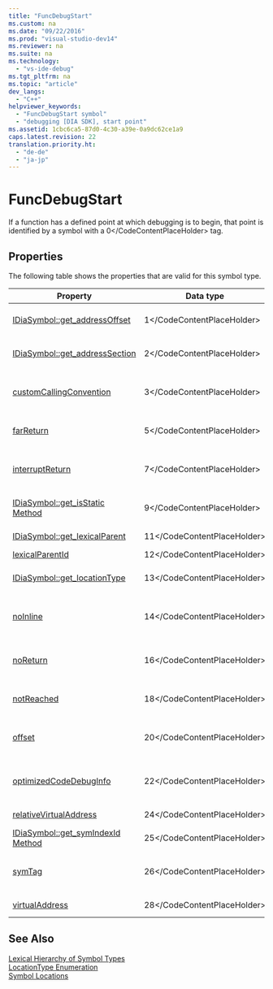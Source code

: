 ```yaml
---
title: "FuncDebugStart"
ms.custom: na
ms.date: "09/22/2016"
ms.prod: "visual-studio-dev14"
ms.reviewer: na
ms.suite: na
ms.technology: 
  - "vs-ide-debug"
ms.tgt_pltfrm: na
ms.topic: "article"
dev_langs: 
  - "C++"
helpviewer_keywords: 
  - "FuncDebugStart symbol"
  - "debugging [DIA SDK], start point"
ms.assetid: 1cbc6ca5-87d0-4c30-a39e-0a9dc62ce1a9
caps.latest.revision: 22
translation.priority.ht: 
  - "de-de"
  - "ja-jp"
---
```

# FuncDebugStart
If a function has a defined point at which debugging is to begin, that point is identified by a symbol with a <CodeContentPlaceHolder>0\</CodeContentPlaceHolder> tag.  
  
## Properties  
 The following table shows the properties that are valid for this symbol type.  
  
|Property|Data type|Description|  
|--------------|---------------|-----------------|  
|[IDiaSymbol::get_addressOffset](../vs140/idiasymbol--get_addressoffset.md)|<CodeContentPlaceHolder>1\</CodeContentPlaceHolder>|Offset part of location; for details, see the [LocationType Enumeration](../vs140/locationtype.md).|  
|[IDiaSymbol::get_addressSection](../vs140/idiasymbol--get_addresssection.md)|<CodeContentPlaceHolder>2\</CodeContentPlaceHolder>|Section part of location; for details, see the [LocationType Enumeration](../vs140/locationtype.md).|  
|[customCallingConvention](../vs140/idiasymbol--get_customcallingconvention.md)|<CodeContentPlaceHolder>3\</CodeContentPlaceHolder>|<CodeContentPlaceHolder>4\</CodeContentPlaceHolder> if the function uses a custom calling convention (only in DIA SDK v8.0 or later).|  
|[farReturn](../vs140/idiasymbol--get_farreturn.md)|<CodeContentPlaceHolder>5\</CodeContentPlaceHolder>|<CodeContentPlaceHolder>6\</CodeContentPlaceHolder> if function performs a far return (only in DIA SDK v8.0 or later).|  
|[interruptReturn](../vs140/idiasymbol--get_interruptreturn.md)|<CodeContentPlaceHolder>7\</CodeContentPlaceHolder>|<CodeContentPlaceHolder>8\</CodeContentPlaceHolder> if function contains a return from interrupt (only in DIA SDK v8.0 or later).|  
|[IDiaSymbol::get_isStatic Method](../vs140/idiasymbol--get_isstatic.md)|<CodeContentPlaceHolder>9\</CodeContentPlaceHolder>|<CodeContentPlaceHolder>10\</CodeContentPlaceHolder> if function is marked as static (only in DIA SDK v8.0 or later).|  
|[IDiaSymbol::get_lexicalParent](../vs140/idiasymbol--get_lexicalparent.md)|<CodeContentPlaceHolder>11\</CodeContentPlaceHolder>|Symbol for the enclosing function.|  
|[lexicalParentId](../vs140/idiasymbol--get_lexicalparentid.md)|<CodeContentPlaceHolder>12\</CodeContentPlaceHolder>|ID of the lexical parent symbol.|  
|[IDiaSymbol::get_locationType](../vs140/idiasymbol--get_locationtype.md)|<CodeContentPlaceHolder>13\</CodeContentPlaceHolder>|Start points have static locations; for details, see [Symbol Locations](../vs140/symbol-locations.md).|  
|[noInline](../vs140/idiasymbol--get_noinline.md)|<CodeContentPlaceHolder>14\</CodeContentPlaceHolder>|<CodeContentPlaceHolder>15\</CodeContentPlaceHolder> if the function was specified with the [noinline](../vs140/noinline.md) attribute (only in DIA SDK v8.0 or later).|  
|[noReturn](../vs140/idiasymbol--get_noreturn.md)|<CodeContentPlaceHolder>16\</CodeContentPlaceHolder>|<CodeContentPlaceHolder>17\</CodeContentPlaceHolder> if the function was specified with the [noreturn](../vs140/noreturn.md) attribute (only in DIA SDK v8.0 or later).|  
|[notReached](../vs140/idiasymbol--get_notreached.md)|<CodeContentPlaceHolder>18\</CodeContentPlaceHolder>|<CodeContentPlaceHolder>19\</CodeContentPlaceHolder> if the function is never called (only in DIA SDK v8.0 or later).|  
|[offset](../vs140/idiasymbol--get_offset.md)|<CodeContentPlaceHolder>20\</CodeContentPlaceHolder>|Offset of symbol in memory; for details, see the [LocationType Enumeration](../vs140/locationtype.md), <CodeContentPlaceHolder>21\</CodeContentPlaceHolder>.|  
|[optimizedCodeDebugInfo](../vs140/idiasymbol--get_optimizedcodedebuginfo.md)|<CodeContentPlaceHolder>22\</CodeContentPlaceHolder>|<CodeContentPlaceHolder>23\</CodeContentPlaceHolder> if the code has debug information for optimized code (only in DIA SDK v8.0 or later).|  
|[relativeVirtualAddress](../vs140/idiasymbol--get_relativevirtualaddress.md)|<CodeContentPlaceHolder>24\</CodeContentPlaceHolder>|Relative position of the function within its block.|  
|[IDiaSymbol::get_symIndexId Method](../vs140/idiasymbol--get_symindexid.md)|<CodeContentPlaceHolder>25\</CodeContentPlaceHolder>|Index ID of symbol.|  
|[symTag](../vs140/idiasymbol--get_symtag.md)|<CodeContentPlaceHolder>26\</CodeContentPlaceHolder>|Returns <CodeContentPlaceHolder>27\</CodeContentPlaceHolder> (one of the [SymTagEnum Enumeration](../vs140/symtagenum.md) values).|  
|[virtualAddress](../vs140/idiasymbol--get_virtualaddress.md)|<CodeContentPlaceHolder>28\</CodeContentPlaceHolder>|Position of the function within the executable.|  
  
## See Also  
 [Lexical Hierarchy of Symbol Types](../vs140/lexical-hierarchy-of-symbol-types.md)   
 [LocationType Enumeration](../vs140/locationtype.md)   
 [Symbol Locations](../vs140/symbol-locations.md)